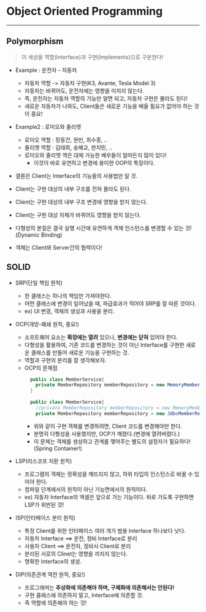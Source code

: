 # Object Oriented Programming
---
## Polymorphism
> 이 세상을 역할(Interface)과 구현(Implements)으로 구분한다!  
- Example : 운전자 - 자동차
  - 자동차 역할 -> 자동차 구현(K3, Avante, Tesla Model 3)
  - 자동차는 바뀌어도, 운전자에는 영향을 미치지 않는다.
  - 즉, 운전자는 자동차 역할의 기능만 알면 되고, 자동차 구현은 몰라도 된다!
  - 새로운 자동차가 나와도, Client들은 새로운 기능을 배울 필요가 없어야 하는 것이 중요!

- Example2 : 로미오와 줄리엣
  - 로미오 역할 : 장동건, 원빈, 최수종, ..
  - 줄리엣 역할 : 김태희, 송혜교, 한지민, ..
  - 로미오와 줄리엣 역은 대체 가능한 배우들이 얼마든지 많이 있다!
    - 이것이 바로 유연하고 변경에 용이한 OOP의 특징이다.
   
- 결론은 Client는 Interface의 기능들의 사용법만 알 것.
- Client는 구현 대상의 내부 구조를 전혀 몰라도 된다.
- Client는 구현 대상의 내부 구조 변경에 영향을 받지 않는다.
- Client는 구현 대상 자체가 바뀌어도 영향을 받지 않는다.
 
- 다형성의 본질은 결국 실행 시간에 유연하게 객체 인스턴스를 변경할 수 있는 것!(Dynamic Binding)
- 객체는 Client와 Server간의 협력이다!

## SOLID
- SRP(단일 책임 원칙)
  - 한 클래스는 하나의 책임만 가져야한다.
  - 어떤 클래스에 변경이 일어났을 때, 파급효과가 적어야 SRP를 잘 따른 것이다.
  - ex) UI 변경, 객체의 생성과 사용을 분리.

- OCP(개방-폐쇄 원칙, 중요!)
  - 소프트웨어 요소는 __확장에는 열려__ 있으나, __변경에는 닫혀__ 있어야 한다.
  - 다형성을 활용하여, 기존 코드를 변경하는 것이 아닌 Interface를 구현한 새로운 클래스를 만들어 새로운 기능을 구현하는 것.
  - 역할과 구현의 분리를 잘 생각해보자.
  - OCP의 문제점
    ```java
      public class MemberService{
        private MemberRepository memberRepository = new MemoryMemberRepository();
      }
      
      public class MemberService{
        //private MemberRepository memberRepository = new MemoryMemberRepository();
        private MemberRepository memberRepository = new JdbcMemberRepository();
    ```
    - 위와 같이 구현 객체를 변경하려면, Client 코드를 변경해야만 한다.
    - 분명히 다형성을 사용했지만, OCP가 깨졌다.(변경에 열려버렸다.)
    - 이 문제는 객체를 생성하고 관계를 맺어주는 별도의 설정자가 필요하다!(Spring Container!)
 
- LSP(리스코프 치환 원칙)
  - 프로그램의 객체는 정확성을 깨뜨리지 않고, 하위 타입의 인스턴스로 바꿀 수 있어야 한다.
  - 컴파일 단계에서의 원칙이 아닌 기능면에서의 원칙이다.
  - ex) 자동차 Interface의 엑셀은 앞으로 가는 기능이다. 뒤로 가도록 구현하면 LSP가 위반된 것!

- ISP(인터페이스 분리 원칙)
  - 특정 Client를 위한 인터페이스 여러 개가 범용 Interface 하나보다 낫다.
  - 자동차 Interface ==> 운전, 정비 Interface로 분리
  - 사용자 Client ==> 운전자, 정비사 Client로 분리
  - 분리된 서로의 Clinet는 영향을 끼치지 않는다.
  - 명확한 Interface의 생성.

- DIP(의존관계 역전 원칙, 중요!)
  - 프로그래머는 __추상화에 의존해야 하며, 구체화에 의존해서는 안된다!__
  - 구현 클래스에 의존하지 말고, Interface에 의존할 것.
  - 즉 역할에 의존해야 하는 것!
